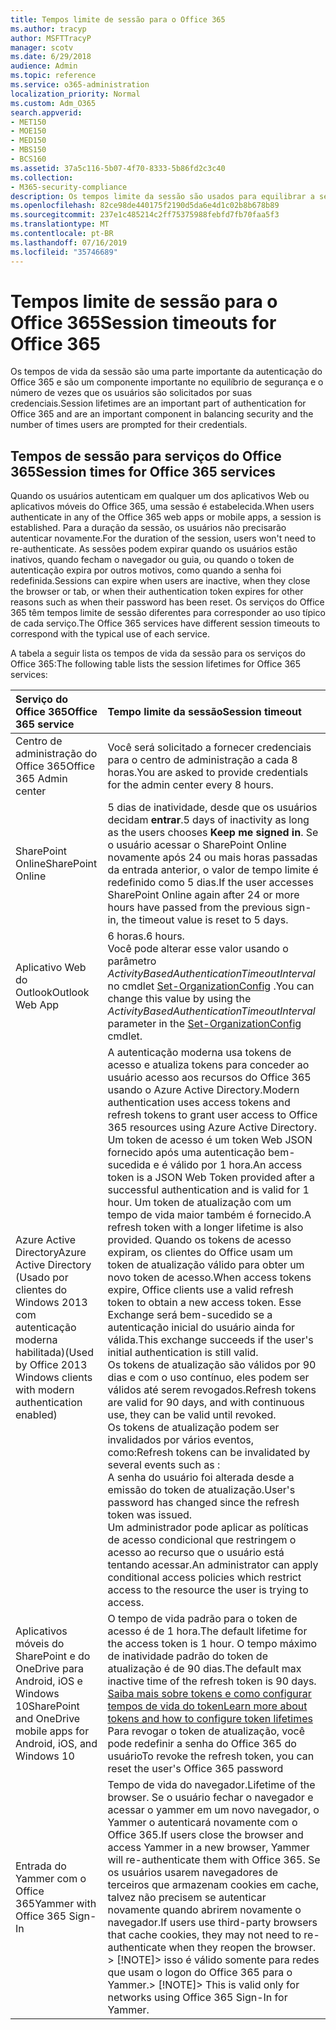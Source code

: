 ```yaml
---
title: Tempos limite de sessão para o Office 365
ms.author: tracyp
author: MSFTTracyP
manager: scotv
ms.date: 6/29/2018
audience: Admin
ms.topic: reference
ms.service: o365-administration
localization_priority: Normal
ms.custom: Adm_O365
search.appverid:
- MET150
- MOE150
- MED150
- MBS150
- BCS160
ms.assetid: 37a5c116-5b07-4f70-8333-5b86fd2c3c40
ms.collection:
- M365-security-compliance
description: Os tempos limite da sessão são usados para equilibrar a segurança e a facilidade de acesso nos aplicativos cliente do Office 365.
ms.openlocfilehash: 82ce98de440175f2190d5da6e4d1c02b8b678b89
ms.sourcegitcommit: 237e1c485214c2ff75375988febfd7fb70faa5f3
ms.translationtype: MT
ms.contentlocale: pt-BR
ms.lasthandoff: 07/16/2019
ms.locfileid: "35746689"
---
```

# <a name="session-timeouts-for-office-365"></a><span data-ttu-id="4843d-103">Tempos limite de sessão para o Office 365</span><span class="sxs-lookup"><span data-stu-id="4843d-103">Session timeouts for Office 365</span></span>

<span data-ttu-id="4843d-104">Os tempos de vida da sessão são uma parte importante da autenticação do Office 365 e são um componente importante no equilíbrio de segurança e o número de vezes que os usuários são solicitados por suas credenciais.</span><span class="sxs-lookup"><span data-stu-id="4843d-104">Session lifetimes are an important part of authentication for Office 365 and are an important component in balancing security and the number of times users are prompted for their credentials.</span></span>
  
## <a name="session-times-for-office-365-services"></a><span data-ttu-id="4843d-105">Tempos de sessão para serviços do Office 365</span><span class="sxs-lookup"><span data-stu-id="4843d-105">Session times for Office 365 services</span></span>

<span data-ttu-id="4843d-106">Quando os usuários autenticam em qualquer um dos aplicativos Web ou aplicativos móveis do Office 365, uma sessão é estabelecida.</span><span class="sxs-lookup"><span data-stu-id="4843d-106">When users authenticate in any of the Office 365 web apps or mobile apps, a session is established.</span></span> <span data-ttu-id="4843d-107">Para a duração da sessão, os usuários não precisarão autenticar novamente.</span><span class="sxs-lookup"><span data-stu-id="4843d-107">For the duration of the session, users won't need to re-authenticate.</span></span> <span data-ttu-id="4843d-108">As sessões podem expirar quando os usuários estão inativos, quando fecham o navegador ou guia, ou quando o token de autenticação expira por outros motivos, como quando a senha foi redefinida.</span><span class="sxs-lookup"><span data-stu-id="4843d-108">Sessions can expire when users are inactive, when they close the browser or tab, or when their authentication token expires for other reasons such as when their password has been reset.</span></span> <span data-ttu-id="4843d-109">Os serviços do Office 365 têm tempos limite de sessão diferentes para corresponder ao uso típico de cada serviço.</span><span class="sxs-lookup"><span data-stu-id="4843d-109">The Office 365 services have different session timeouts to correspond with the typical use of each service.</span></span>
  
<span data-ttu-id="4843d-110">A tabela a seguir lista os tempos de vida da sessão para os serviços do Office 365:</span><span class="sxs-lookup"><span data-stu-id="4843d-110">The following table lists the session lifetimes for Office 365 services:</span></span>
  
|<span data-ttu-id="4843d-111">**Serviço do Office 365**</span><span class="sxs-lookup"><span data-stu-id="4843d-111">**Office 365 service**</span></span>|<span data-ttu-id="4843d-112">**Tempo limite da sessão**</span><span class="sxs-lookup"><span data-stu-id="4843d-112">**Session timeout**</span></span>|
|:-----|:-----|
|<span data-ttu-id="4843d-113">Centro de administração do Office 365</span><span class="sxs-lookup"><span data-stu-id="4843d-113">Office 365 Admin center</span></span>  <br/> |<span data-ttu-id="4843d-114">Você será solicitado a fornecer credenciais para o centro de administração a cada 8 horas.</span><span class="sxs-lookup"><span data-stu-id="4843d-114">You are asked to provide credentials for the admin center every 8 hours.</span></span>  <br/> |
|<span data-ttu-id="4843d-115">SharePoint Online</span><span class="sxs-lookup"><span data-stu-id="4843d-115">SharePoint Online</span></span>  <br/> |<span data-ttu-id="4843d-116">5 dias de inatividade, desde que os usuários decidam **entrar**.</span><span class="sxs-lookup"><span data-stu-id="4843d-116">5 days of inactivity as long as the users chooses **Keep me signed in**.</span></span> <span data-ttu-id="4843d-117">Se o usuário acessar o SharePoint Online novamente após 24 ou mais horas passadas da entrada anterior, o valor de tempo limite é redefinido como 5 dias.</span><span class="sxs-lookup"><span data-stu-id="4843d-117">If the user accesses SharePoint Online again after 24 or more hours have passed from the previous sign-in, the timeout value is reset to 5 days.</span></span>  <br/> |
|<span data-ttu-id="4843d-118">Aplicativo Web do Outlook</span><span class="sxs-lookup"><span data-stu-id="4843d-118">Outlook Web App</span></span>  <br/> |<span data-ttu-id="4843d-119">6 horas.</span><span class="sxs-lookup"><span data-stu-id="4843d-119">6 hours.</span></span>  <br/> <span data-ttu-id="4843d-120">Você pode alterar esse valor usando o parâmetro _ActivityBasedAuthenticationTimeoutInterval_ no cmdlet [Set-OrganizationConfig](https://go.microsoft.com/fwlink/p/?LinkId=615378) .</span><span class="sxs-lookup"><span data-stu-id="4843d-120">You can change this value by using the  _ActivityBasedAuthenticationTimeoutInterval_ parameter in the [Set-OrganizationConfig](https://go.microsoft.com/fwlink/p/?LinkId=615378) cmdlet.</span></span>  <br/> |
|<span data-ttu-id="4843d-121">Azure Active Directory</span><span class="sxs-lookup"><span data-stu-id="4843d-121">Azure Active Directory</span></span>  <br/> <span data-ttu-id="4843d-122">(Usado por clientes do Windows 2013 com autenticação moderna habilitada)</span><span class="sxs-lookup"><span data-stu-id="4843d-122">(Used by Office 2013 Windows clients with modern authentication enabled)</span></span>  <br/> | <span data-ttu-id="4843d-123">A autenticação moderna usa tokens de acesso e atualiza tokens para conceder ao usuário acesso aos recursos do Office 365 usando o Azure Active Directory.</span><span class="sxs-lookup"><span data-stu-id="4843d-123">Modern authentication uses access tokens and refresh tokens to grant user access to Office 365 resources using Azure Active Directory.</span></span> <span data-ttu-id="4843d-124">Um token de acesso é um token Web JSON fornecido após uma autenticação bem-sucedida e é válido por 1 hora.</span><span class="sxs-lookup"><span data-stu-id="4843d-124">An access token is a JSON Web Token provided after a successful authentication and is valid for 1 hour.</span></span> <span data-ttu-id="4843d-125">Um token de atualização com um tempo de vida maior também é fornecido.</span><span class="sxs-lookup"><span data-stu-id="4843d-125">A refresh token with a longer lifetime is also provided.</span></span> <span data-ttu-id="4843d-126">Quando os tokens de acesso expiram, os clientes do Office usam um token de atualização válido para obter um novo token de acesso.</span><span class="sxs-lookup"><span data-stu-id="4843d-126">When access tokens expire, Office clients use a valid refresh token to obtain a new access token.</span></span> <span data-ttu-id="4843d-127">Esse Exchange será bem-sucedido se a autenticação inicial do usuário ainda for válida.</span><span class="sxs-lookup"><span data-stu-id="4843d-127">This exchange succeeds if the user's initial authentication is still valid.</span></span>  <br/>  <span data-ttu-id="4843d-128">Os tokens de atualização são válidos por 90 dias e com o uso contínuo, eles podem ser válidos até serem revogados.</span><span class="sxs-lookup"><span data-stu-id="4843d-128">Refresh tokens are valid for 90 days, and with continuous use, they can be valid until revoked.</span></span>  <br/>  <span data-ttu-id="4843d-129">Os tokens de atualização podem ser invalidados por vários eventos, como:</span><span class="sxs-lookup"><span data-stu-id="4843d-129">Refresh tokens can be invalidated by several events such as :</span></span>  <br/>  <span data-ttu-id="4843d-130">A senha do usuário foi alterada desde a emissão do token de atualização.</span><span class="sxs-lookup"><span data-stu-id="4843d-130">User's password has changed since the refresh token was issued.</span></span>  <br/>  <span data-ttu-id="4843d-131">Um administrador pode aplicar as políticas de acesso condicional que restringem o acesso ao recurso que o usuário está tentando acessar.</span><span class="sxs-lookup"><span data-stu-id="4843d-131">An administrator can apply conditional access policies which restrict access to the resource the user is trying to access.</span></span>  <br/> |
|<span data-ttu-id="4843d-132">Aplicativos móveis do SharePoint e do OneDrive para Android, iOS e Windows 10</span><span class="sxs-lookup"><span data-stu-id="4843d-132">SharePoint and OneDrive mobile apps for Android, iOS, and Windows 10</span></span>  <br/> |<span data-ttu-id="4843d-133">O tempo de vida padrão para o token de acesso é de 1 hora.</span><span class="sxs-lookup"><span data-stu-id="4843d-133">The default lifetime for the access token is 1 hour.</span></span> <span data-ttu-id="4843d-134">O tempo máximo de inatividade padrão do token de atualização é de 90 dias.</span><span class="sxs-lookup"><span data-stu-id="4843d-134">The default max inactive time of the refresh token is 90 days.</span></span>  <br/> [<span data-ttu-id="4843d-135">Saiba mais sobre tokens e como configurar tempos de vida do token</span><span class="sxs-lookup"><span data-stu-id="4843d-135">Learn more about tokens and how to configure token lifetimes</span></span>](https://docs.microsoft.com/en-us/azure/active-directory/active-directory-configurable-token-lifetimes) <br/> <span data-ttu-id="4843d-136">Para revogar o token de atualização, você pode redefinir a senha do Office 365 do usuário</span><span class="sxs-lookup"><span data-stu-id="4843d-136">To revoke the refresh token, you can reset the user's Office 365 password</span></span>  <br/> |
|<span data-ttu-id="4843d-137">Entrada do Yammer com o Office 365</span><span class="sxs-lookup"><span data-stu-id="4843d-137">Yammer with Office 365 Sign-In</span></span>  <br/> |<span data-ttu-id="4843d-138">Tempo de vida do navegador.</span><span class="sxs-lookup"><span data-stu-id="4843d-138">Lifetime of the browser.</span></span> <span data-ttu-id="4843d-139">Se o usuário fechar o navegador e acessar o yammer em um novo navegador, o Yammer o autenticará novamente com o Office 365.</span><span class="sxs-lookup"><span data-stu-id="4843d-139">If users close the browser and access Yammer in a new browser, Yammer will re-authenticate them with Office 365.</span></span> <span data-ttu-id="4843d-140">Se os usuários usarem navegadores de terceiros que armazenam cookies em cache, talvez não precisem se autenticar novamente quando abrirem novamente o navegador.</span><span class="sxs-lookup"><span data-stu-id="4843d-140">If users use third-party browsers that cache cookies, they may not need to re-authenticate when they reopen the browser.</span></span>  <br/> <span data-ttu-id="4843d-141">> [!NOTE]> isso é válido somente para redes que usam o logon do Office 365 para o Yammer.</span><span class="sxs-lookup"><span data-stu-id="4843d-141">> [!NOTE]> This is valid only for networks using Office 365 Sign-In for Yammer.</span></span>           |
   

